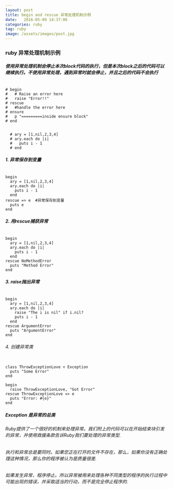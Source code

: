 ```yaml
---
layout: post
title: begin and rescue 异常处理机制示例
date:   2016-05-09 14:37:06
categories: ruby
tag: ruby
image: /assets/images/post.jpg
---
```


### ruby 异常处理机制示例

##### 使用异常处理机制会停止本次block代码的执行，但是本次block之后的代码可以继续执行。不使用异常处理，遇到异常时就会停止，并且之后的代码不会执行

```

# begin
#   # Raise an error here
#   raise "Error!!"
# rescue
#   #handle the error here
# ensure
#   p "=========inside ensure block"
# end

```

```

  # ary = [1,nil,2,3,4]
  # ary.each do |i|
  #   puts i - 1
  # end

```

##### 1. 异常保存到变量

```

begin
  ary = [1,nil,2,3,4]
  ary.each do |i|
    puts i - 1
  end
rescue => e  #异常保存到变量
  puts e
end

```

##### 2. 用rescue捕获异常

```

begin
  ary = [1,nil,2,3,4]
  ary.each do |i|
    puts i - 1
  end
rescue NoMethodError
  puts "Method Error"
end

```

##### 3. raise抛出异常

```

begin
  ary = [1,nil,2,3,4]
  ary.each do |i|
    raise "The i is nil" if i.nil?
    puts i - 1
  end
rescue ArgumentError
  puts "ArgumentError"
end

```

###### 4. 创建异常类

```

class ThrowExceptionLove < Exception
  puts "Some Error"
end

begin
  raise ThrowExceptionLove, "Got Error"
rescue ThrowExceptionLove => e
  puts "Error: #{e}"
end

```


##### Exception 是异常的总类

###### Ruby提供了一个很好的机制来处理异常。我们附上的代码可以在开始结束块引发的异常，并使用救援条款告诉Ruby我们要处理的异常类型.
###### 执行和异常总是要同时。如果您正在打开的文件不存在，那么，如果你没有正确处理这种情况，那么你的程序被认为是质量很差.

###### 如果发生异常，程序停止。所以异常被用来处理各种不同类型的程序的执行过程中可能出现的错误，并采取适当的行动，而不是完全停止程序的.